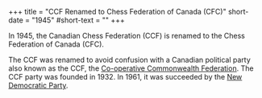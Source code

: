 +++
title = "CCF Renamed to Chess Federation of Canada (CFC)"
short-date = "1945"
#short-text = ""
+++

In 1945, the Canadian Chess Federation (CCF) is renamed to
the Chess Federation of Canada (CFC).

The CCF was renamed to avoid confusion with a Canadian political party also known as the CCF,
the [Co-operative Commonwealth Federation](https://en.wikipedia.org/wiki/Co-operative_Commonwealth_Federation).
The CCF party was founded in 1932. In 1961, it was succeeded by the
[New Democratic Party](https://en.wikipedia.org/wiki/New_Democratic_Party_(Canada)).
